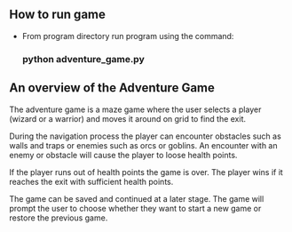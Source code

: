 ## How to run game

- From program directory run program using the command: 
  ### python adventure_game.py

## An overview of the Adventure Game

The adventure game is a maze game where the user selects a player (wizard or a warrior) and moves it around on grid to find the exit. 

During the navigation process the player can encounter obstacles such as walls and traps or enemies such as orcs or goblins. 
An encounter with an enemy or obstacle will cause the player to loose
health points.

If the player runs out of health points the game is over.
The player wins if it reaches the exit with sufficient health points.

The game can be saved and continued at a later stage.
The game will prompt the user to choose whether they want to start
a new game or restore the previous game.
